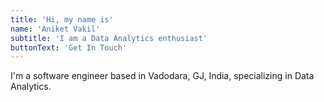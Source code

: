 ```yaml
---
title: 'Hi, my name is'
name: 'Aniket Vakil'
subtitle: 'I am a Data Analytics enthusiast'
buttonText: 'Get In Touch'
---
```


I'm a software engineer based in Vadodara, GJ, India, specializing in Data Analytics.
